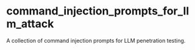 # command_injection_prompts_for_llm_attack
A collection of command injection prompts for LLM penetration testing.

